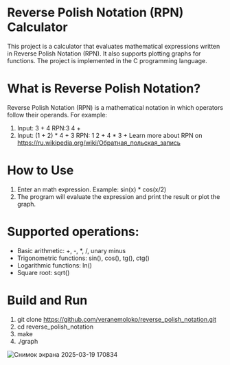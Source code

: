 # Reverse Polish Notation (RPN) Calculator
This project is a calculator that evaluates mathematical expressions written in Reverse Polish Notation (RPN). It also supports plotting graphs for functions. The project is implemented in the C programming language.
# What is Reverse Polish Notation?
Reverse Polish Notation (RPN) is a mathematical notation in which operators follow their operands. For example:
1. Input: 3 + 4             RPN:3 4 +
2. Input: (1 + 2) * 4 + 3   RPN: 1 2 + 4 * 3 +
Learn more about RPN on https://ru.wikipedia.org/wiki/Обратная_польская_запись
# How to Use
1. Enter an math expression.
Example: sin(x) * cos(x/2)
2. The program will evaluate the expression and print the result or plot the graph.
# Supported operations:
- Basic arithmetic: +, -, *, /, unary minus
- Trigonometric functions: sin(), cos(), tg(), ctg()
- Logarithmic functions: ln()
- Square root: sqrt()

# Build and Run
1. git clone https://github.com/veranemoloko/reverse_polish_notation.git
2. cd reverse_polish_notation 
3. make
4. ./graph

![Снимок экрана 2025-03-19 170834](https://github.com/user-attachments/assets/1fd9a52c-09d6-43df-a8d6-17aeb5b29717)



